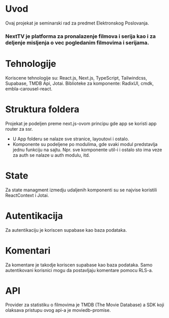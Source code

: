 # Uvod
Ovaj projekat je seminarski rad za predmet Elektronskog Poslovanja.

### NextTV je platforma za pronalazenje filmova i serija kao i za deljenje misljenja o vec pogledanim filmovima i serijama.

# Tehnologije
Koriscene tehnologije su: React.js, Next.js, TypeScript, Tailwindcss, Supabase, TMDB Api, Jotai.
Biblioteke za komponente: RadixUI, cmdk, embla-carousel-react.

# Struktura foldera
Projekat je podeljen preme next.js-ovom principu gde app se koristi app router za ssr.
- U App folderu se nalaze sve stranice, layoutovi i ostalo.
- Komponente su podeljene po modulima, gde svaki modul predstavlja jednu funkciju na sajtu. Npr. sve komponente util-i i ostalo sto ima veze za auth se nalaze u auth modulu, itd.

# State
Za state managment izmedju udaljenih komponenti su se najvise koristili ReactContext i Jotai.

# Autentikacija
Za autentikaciju je koriscen supabase kao baza podataka.

# Komentari
Za komentare je takodje koriscen supabase kao baza podataka. Samo autentikovani korisnici mogu da postavljaju komentare pomocu RLS-a.

# API
Provider za statistiku o filmovima je TMDB (The Movie Database) a SDK koji olaksava pristupu ovog api-a je moviedb-promise.
